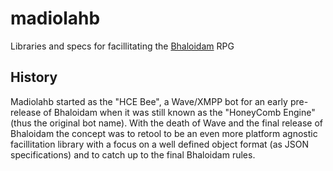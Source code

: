 # madiolahb
Libraries and specs for facillitating the [Bhaloidam](http://bhaloidam.com) RPG

## History

Madiolahb started as the "HCE Bee", a Wave/XMPP bot for an early pre-release of Bhaloidam when it was still
known as the "HoneyComb Engine" (thus the original bot name). With the death of Wave and the final release of
Bhaloidam the concept was to retool to be an even more platform agnostic facillitation library with a focus
on a well defined object format (as JSON specifications) and to catch up to the final Bhaloidam rules.
